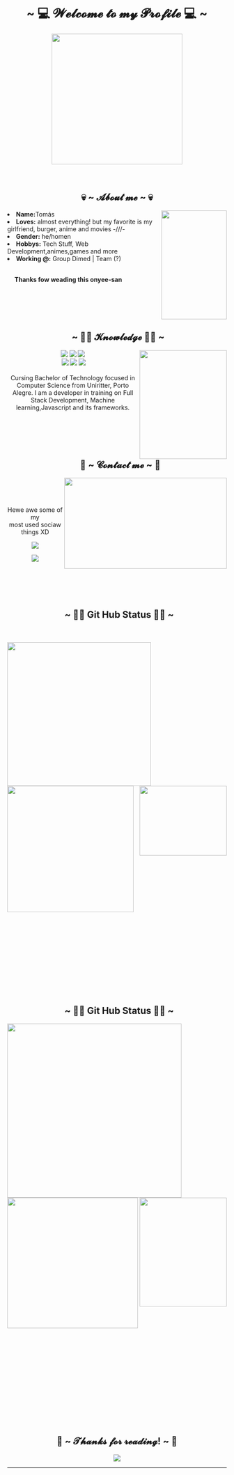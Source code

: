 <body>
<h1 align="center">~ 💻 𝓦𝓮𝓵𝓬𝓸𝓶𝓮 𝓽𝓸 𝓶𝔂 𝓟𝓻𝓸𝓯𝓲𝓵𝓮 💻 ~</h1>

<div align="center">
<img src="https://c.tenor.com/P_06QXKyV5AAAAAC/marvel-deadpool.gif" height="300" width="300" >
</div>
<br><br>
<div>

<h2 align="center"> 💀 ~ 𝓐𝓫𝓸𝓾𝓽 𝓶𝓮 ~ 💀 </h2>
<img src="https://c.tenor.com/IqpFZ5YdmTIAAAAC/escanor-sacred-axe-rhitto.gif" align="right" height="250" width="150">
<li>
<b>Name:</b>Tomás</li>
<li>
<b>Loves:</b> almost everything! but my favorite is my girlfriend, burger, anime and movies -///-
</li>
<li>
<b>Gender:</b> he/homen
</li>
<li>
<b>Hobbys:</b> Tech Stuff, Web Development,animes,games and more
</li>
<li>
<b>Working @:</b> Group Dimed | Team (?)
</li>
<br>
<p><b>     Thanks fow weading this onyee-san<br></b></p>
</div>
<br><br>
<div>
<br><br>
<h2 align="center"> ~ 👨‍💻 𝓚𝓷𝓸𝔀𝓵𝓮𝓭𝓰𝓮 👨‍💻 ~</h2>
<p>
<img src="https://c.tenor.com/cUDKyJkDr6kAAAAd/iron-man-iron-man-hammer.gif" align="right" height="250" width="200">
</div>
<div>
<p align="center"><img src="https://img.shields.io/badge/java%20-%2343853D.svg?&style=for-the-badge&logo=java&logoColor=white"/> <img src="https://img.shields.io/badge/html5%20-%23E34F26.svg?&style=for-the-badge&logo=html5&logoColor=white"/> <img src="https://img.shields.io/badge/css3%20-%231572B6.svg?&style=for-the-badge&logo=css3&logoColor=white"/><br>
 <img src="https://img.shields.io/badge/php%20-%231572B6.svg?&style=for-the-badge&logo=php&logoColor=white"/> <img src="https://img.shields.io/badge/android%20-%23323330.svg?&style=for-the-badge&logo=android&logoColor=%23F7DF1E"/> <img src="https://img.shields.io/badge/gitkraken%20-%23F05033.svg?&style=for-the-badge&logo=git&logoColor=white"/> <br><br>
Cursing Bachelor of Technology focused in Computer Science from Uniritter, Porto Alegre. I am a developer in training on Full Stack Development, Machine learning,Javascript and its frameworks.
</p>
<br>
<br>
<br>
<br>
<h2 align="center">   📝 ~ 𝓒𝓸𝓷𝓽𝓪𝓬𝓽 𝓶𝓮 ~ 📝</h2>
<img src="https://c.tenor.com/ZS0AXy6JUa4AAAAC/fairy-tail-smiling.gif" align="right" width="373.5px" height="208.5px">
<br>
<br>
<br>
<p align="center">Hewe awe some of my <br>
most used sociaw things XD</p>
<p align="center"></a> <a href="https://discord.gg/gfPu2sMbJD" target="_blank"><img src="https://img.shields.io/badge/tomfich%20-%237289DA.svg?&style=for-the-badge&logo=discord&logoColor=white"/></a></p>
 <p align="center"><a href="https://www.instagram.com/tomfichtnerr/" target="_blank"><img src="https://img.shields.io/badge/@tomfich%20-%239146FF.svg?&style=for-the-badge&logo=instagram&logoColor=white"/></a></p>
</div>
<br>

<div>


<br><br>	
<h2 align="center">  ~ 👨‍💻 Git Hub Status 👨‍💻 ~</h2>
<br><br>
<a href="https://github.com/sonytom">
  <img width="330px" align="center" src="https://github-readme-stats.vercel.app/api?username=sonytom&hide_title=true&hide_border=true&show_icons=true&include_all_commits=true&count_private=true&line_height=21&text_color=000&icon_color=000&bg_color=0,ea6161,ffc64d,fffc4d,52fa5a&theme=graywhite" />
</a>


<a href="https://github.com/sonytom">
  <img width="290px" align="center" src="https://github-readme-stats.vercel.app/api/top-langs/?username=sonytom&hide=html&hide_title=true&hide_border=true&layout=compact&langs_count=6&exclude_repo=comp426,Redventures-Movie-Quotes&text_color=000&icon_color=fff&bg_color=0,52fa5a,4dfcff,c64dff&theme=graywhite" />
</a>
	


	
 <img src="https://c.tenor.com/9Bo0WLr9DxYAAAAC/anime-haikyu.gif" align="right" height="160" width="200">
</div>



<br><br>
<br><br>
<br><br>
<br><br>
<br><br>

	
<h2 align="center">  ~ 👨‍💻 Git Hub Status 👨‍💻 ~</h2>

<a href="https://github.com/sonytom">
  <img width="400px" align="center" src="https://github-readme-stats.vercel.app/api?username=sonytom&hide_title=true&hide_border=true&show_icons=true&include_all_commits=true&count_private=true&line_height=21&text_color=000&icon_color=000&bg_color=0,ea6161,ffc64d,fffc4d,52fa5a&theme=graywhite" />
</a>


<a href="https://github.com/sonytom">
  <img width="300px" align="center" src="https://github-readme-stats.vercel.app/api/top-langs/?username=sonytom&hide=html&hide_title=true&hide_border=true&layout=compact&langs_count=6&exclude_repo=comp426,Redventures-Movie-Quotes&text_color=000&icon_color=fff&bg_color=0,52fa5a,4dfcff,c64dff&theme=graywhite" />
</a>
	


	
 <img src="https://c.tenor.com/cUDKyJkDr6kAAAAd/iron-man-iron-man-hammer.gif" align="right" height="250" width="200">
</div>

<br><br>
<br><br>
<br><br>
<br><br>
<br><br>
<br><br>




<!-- <div>
<p align="center"><img src="https://img.shields.io/badge/java%20-%2343853D.svg?&style=for-the-badge&logo=java&logoColor=white"/> <img src="https://img.shields.io/badge/html5%20-%23E34F26.svg?&style=for-the-badge&logo=html5&logoColor=white"/> <img src="https://img.shields.io/badge/css3%20-%231572B6.svg?&style=for-the-badge&logo=css3&logoColor=white"/><br>
 <img src="https://img.shields.io/badge/php%20-%231572B6.svg?&style=for-the-badge&logo=php&logoColor=white"/> <img src="https://img.shields.io/badge/android%20-%23323330.svg?&style=for-the-badge&logo=android&logoColor=%23F7DF1E"/> <img src="https://img.shields.io/badge/gitkraken%20-%23F05033.svg?&style=for-the-badge&logo=git&logoColor=white"/> <br><br>
Cursing Bachelor of Technology focused in Computer Science from Uniritter, Porto Alegre. I am a developer in training on Full Stack Development, Machine learning,Javascript and its frameworks.
</p>
<br>
<br>

<h2 align="left">           📝 ~ 𝓒𝓸𝓷𝓽𝓪𝓬𝓽 𝓶𝓮 ~ 📝</h2>
<img src="https://c.tenor.com/ZS0AXy6JUa4AAAAC/fairy-tail-smiling.gif" align="right" width="373.5px" height="208.5px">
<br>
<p align="center">Hewe awe some of my <br>
most used sociaw things XD</p>
<p align="center"></a> <a href="https://discord.gg/gfPu2sMbJD" target="_blank"><img src="https://img.shields.io/badge/tomfich%20-%237289DA.svg?&style=for-the-badge&logo=discord&logoColor=white"/></a></p>
 <p align="center"><a href="https://www.instagram.com/tomfichtnerr/" target="_blank"><img src="https://img.shields.io/badge/@tomfich%20-%239146FF.svg?&style=for-the-badge&logo=instagram&logoColor=white"/></a></p>
</div>
-->

<div>
<h2 align="center">💖 ~ 𝓣𝓱𝓪𝓷𝓴𝓼 𝓯𝓸𝓻 𝓻𝓮𝓪𝓭𝓲𝓷𝓰! ~ 💖</h2>
<div align="center">
<img src="https://c.tenor.com/CnJdWGkM66QAAAAC/jax-teller.gif">
</div>
<hr>
</div>

</body>


